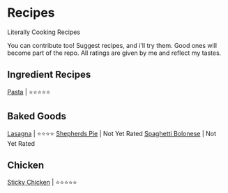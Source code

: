 # Recipes
Literally Cooking Recipes

You can contribute too! Suggest recipes, and i'll try them. Good ones will become part of the repo.
All ratings are given by me and reflect my tastes.

## Ingredient Recipes

[Pasta](/Pasta.md) | ⭐⭐⭐⭐⭐  

## Baked Goods

[Lasagna](/Lasagna.md) | ⭐⭐⭐⭐
[Shepherds Pie](/Shepherds_Pie.md) | Not Yet Rated
[Spaghetti Bolonese](/Spaghetti_Bolognese.md) | Not Yet Rated

## Chicken

[Sticky Chicken](/Sticky_Chicken.md) | ⭐⭐⭐⭐⭐


